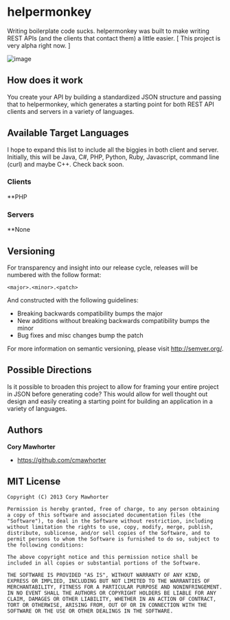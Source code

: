 helpermonkey
============

Writing boilerplate code sucks.  helpermonkey was built to make writing REST APIs (and the clients that contact them) a little easier.  [ This project is very alpha right now. ]

![image](http://25.media.tumblr.com/tumblr_kpwg1kT1ao1qzvqipo1_500.jpg)

## How does it work

You create your API by building a standardized JSON structure and passing that to helpermonkey, which generates a starting point for both REST API clients and servers in a variety of languages.

## Available Target Languages

I hope to expand this list to include all the biggies in both client and server.  Initially, this will be Java, C#, PHP, Python, Ruby, Javascript, command line (curl) and maybe C++.  Check back soon.

### Clients

**PHP

### Servers

**None

## Versioning

For transparency and insight into our release cycle, releases will be numbered with the follow format:

`<major>.<minor>.<patch>`

And constructed with the following guidelines:

* Breaking backwards compatibility bumps the major
* New additions without breaking backwards compatibility bumps the minor
* Bug fixes and misc changes bump the patch

For more information on semantic versioning, please visit http://semver.org/.

## Possible Directions

Is it possible to broaden this project to allow for framing your entire project in JSON before generating code?  This would allow for well thought out design and easily creating a starting point for building an application in a variety of languages.

## Authors

**Cory Mawhorter**

+ https://github.com/cmawhorter


## MIT License

```
Copyright (C) 2013 Cory Mawhorter

Permission is hereby granted, free of charge, to any person obtaining a copy of this software and associated documentation files (the "Software"), to deal in the Software without restriction, including without limitation the rights to use, copy, modify, merge, publish, distribute, sublicense, and/or sell copies of the Software, and to permit persons to whom the Software is furnished to do so, subject to the following conditions:

The above copyright notice and this permission notice shall be included in all copies or substantial portions of the Software.

THE SOFTWARE IS PROVIDED "AS IS", WITHOUT WARRANTY OF ANY KIND, EXPRESS OR IMPLIED, INCLUDING BUT NOT LIMITED TO THE WARRANTIES OF MERCHANTABILITY, FITNESS FOR A PARTICULAR PURPOSE AND NONINFRINGEMENT. IN NO EVENT SHALL THE AUTHORS OR COPYRIGHT HOLDERS BE LIABLE FOR ANY CLAIM, DAMAGES OR OTHER LIABILITY, WHETHER IN AN ACTION OF CONTRACT, TORT OR OTHERWISE, ARISING FROM, OUT OF OR IN CONNECTION WITH THE SOFTWARE OR THE USE OR OTHER DEALINGS IN THE SOFTWARE.
```